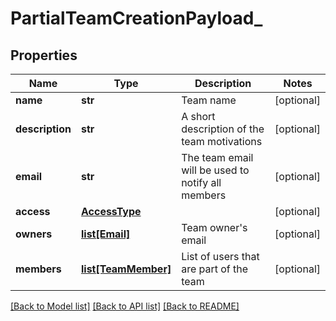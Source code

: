 # PartialTeamCreationPayload_

## Properties
Name | Type | Description | Notes
------------ | ------------- | ------------- | -------------
**name** | **str** | Team name | [optional] 
**description** | **str** | A short description of the team motivations | [optional] 
**email** | **str** | The team email will be used to notify all members | [optional] 
**access** | [**AccessType**](AccessType.md) |  | [optional] 
**owners** | [**list[Email]**](Email.md) | Team owner&#x27;s email | [optional] 
**members** | [**list[TeamMember]**](TeamMember.md) | List of users that are part of the team | [optional] 

[[Back to Model list]](../README.md#documentation-for-models) [[Back to API list]](../README.md#documentation-for-api-endpoints) [[Back to README]](../README.md)

